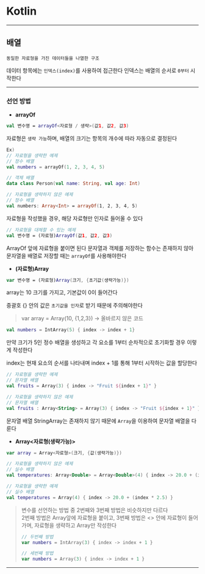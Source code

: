 # Kotlin
---
## 배열
```
동일한 자료형을 가진 데이터들을 나열한 구조
```
데이터 항목에는 `인덱스(index)`를 사용하여 접근한다
인덱스는 배열의 순서로 `0부터` 시작한다

---
### 선언 방법
- **arrayOf**   
```kotlin
val 변수명 = arrayOf<자료형 / 생략>(값1, 값2, 값3)
```
자료형은 `생략 가능`하며, 배열의 크기는 항목의 개수에 따라 자동으로 결정된다

```kotlin
Ex)
// 자료형을 생략한 예제
// 정수 배열
val numbers = arrayOf(1, 2, 3, 4, 5)

// 객체 배열
data class Person(val name: String, val age: Int)

// 자료형을 생략하지 않은 예제
// 정수 배열
val numbers: Array<Int> = arrayOf(1, 2, 3, 4, 5)
```
자료형을 작성했을 경우, 해당 자료형만 인자로 들어올 수 있다

```kotlin
// 자료형을 대체할 수 있는 예제
val 변수명 = (자료형)ArrayOf(값1, 값2, 값3)
```
ArrayOf 앞에 자료형을 붙이면 된다
문자열과 객체를 저장하는 함수는 존재하지 않아 문자열을 배열로 저장할 때는 `arrayOf`를 사용해야한다

- **(자료형)Array**   
```kotlin
var 변수명 = (자료형)Array(크기, {초기값(생략가능)})
```
array는 10 크기를 가지고, 기본값이 0이 들어간다

중괄호 {} 안의 값은 `초기값을 인자`로 받기 때문에 주의해야한다
> var array = Array(10, {1,2,3}) -> 올바르지 않은 코드

```kotlin
val numbers = IntArray(5) { index -> index + 1}
```
만약 크기가 5인 정수 배열을 생성하고 각 요소를 1부터 순차적으로 초기화할 경우 이렇게 작성한다

index는 현재 요소의 순서를 나타내며 index + 1를 통해 1부터 시작하는 값을 할당한다

```kotlin
// 자료형을 생략한 예제
// 문자열 배열
val fruits = Array(3) { index -> "Fruit ${index + 1}" }

// 자료형을 생략하지 않은 예제
// 문자열 배열
val fruits : Array<String> = Array(3) { index -> "Fruit ${index + 1}" }
```
문자열 배열 StringArray는 존재하지 않기 때문에 `Array`을 이용하여 문자열 배열을 다룬다

- **Array<자료형(생략가능)>**
```kotlin
var array = Array<자료형>(크기, {값(생략가능)})
```
```kotlin
// 자료형을 생략하지 않은 예제
// 실수 배열
val temperatures: Array<Double> = Array<Double>(4) { index -> 20.0 + (index * 2.5) }

// 자료형을 생략한 예제
// 실수 배열
val temperatures = Array(4) { index -> 20.0 + (index * 2.5) }
```

> 변수를 선언하는 방법 중 2번째와 3번째 방법은 비슷하지만 다르다   
2번째 방법은 Array앞에 자료형을 붙이고, 3번째 방법은 <> 안에 자료형이 들어가며, 자료형을 생략하고 Array만 작성한다
> ```kotlin
> // 두번째 방법
> var numbers = IntArray(3) { index -> index + 1 }
>
> // 세번째 방법
> var numbers = Array(3) { index -> index + 1 }
> ```

---
